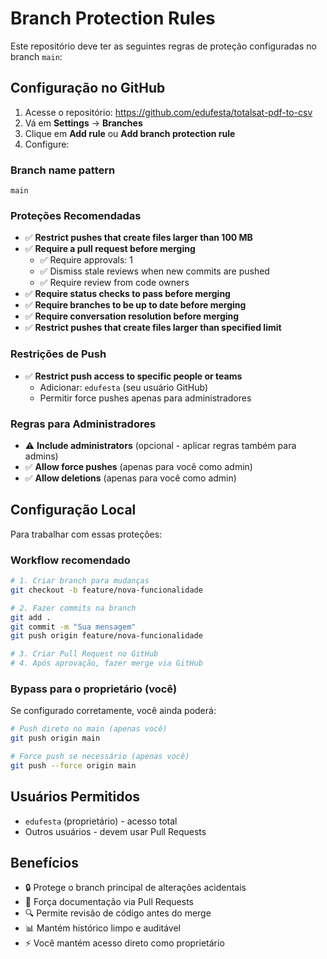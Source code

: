# Branch Protection Rules

Este repositório deve ter as seguintes regras de proteção configuradas no branch `main`:

## Configuração no GitHub

1. Acesse o repositório: https://github.com/edufesta/totalsat-pdf-to-csv
2. Vá em **Settings** → **Branches**
3. Clique em **Add rule** ou **Add branch protection rule**
4. Configure:

### Branch name pattern
```
main
```

### Proteções Recomendadas
- ✅ **Restrict pushes that create files larger than 100 MB**
- ✅ **Require a pull request before merging**
  - ✅ Require approvals: 1
  - ✅ Dismiss stale reviews when new commits are pushed
  - ✅ Require review from code owners
- ✅ **Require status checks to pass before merging**
- ✅ **Require branches to be up to date before merging**
- ✅ **Require conversation resolution before merging**
- ✅ **Restrict pushes that create files larger than specified limit**

### Restrições de Push
- ✅ **Restrict push access to specific people or teams**
  - Adicionar: `edufesta` (seu usuário GitHub)
  - Permitir force pushes apenas para administradores

### Regras para Administradores
- ⚠️ **Include administrators** (opcional - aplicar regras também para admins)
- ✅ **Allow force pushes** (apenas para você como admin)
- ✅ **Allow deletions** (apenas para você como admin)

## Configuração Local

Para trabalhar com essas proteções:

### Workflow recomendado
```bash
# 1. Criar branch para mudanças
git checkout -b feature/nova-funcionalidade

# 2. Fazer commits na branch
git add .
git commit -m "Sua mensagem"
git push origin feature/nova-funcionalidade

# 3. Criar Pull Request no GitHub
# 4. Após aprovação, fazer merge via GitHub
```

### Bypass para o proprietário (você)
Se configurado corretamente, você ainda poderá:
```bash
# Push direto no main (apenas você)
git push origin main

# Force push se necessário (apenas você)
git push --force origin main
```

## Usuários Permitidos
- `edufesta` (proprietário) - acesso total
- Outros usuários - devem usar Pull Requests

## Benefícios
- 🔒 Protege o branch principal de alterações acidentais
- 📝 Força documentação via Pull Requests
- 🔍 Permite revisão de código antes do merge
- 📊 Mantém histórico limpo e auditável
- ⚡ Você mantém acesso direto como proprietário

